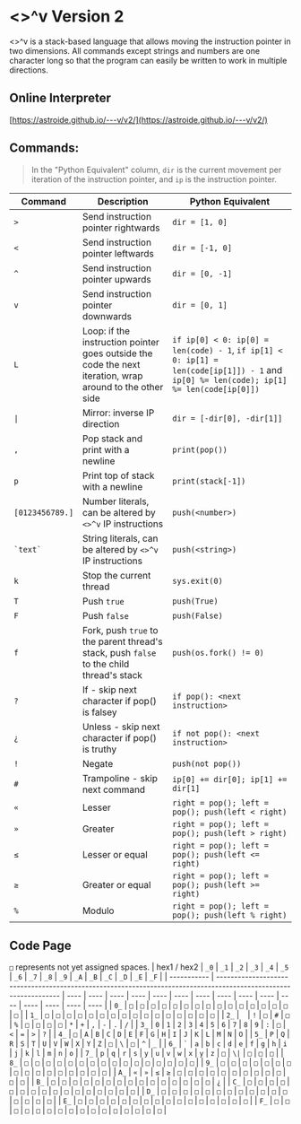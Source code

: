 # <>^v Version 2
<>^v is a stack-based language that allows moving the instruction pointer in two dimensions. All commands except strings and numbers are one character long so that the program can easily be written to work in multiple directions.  

## Online Interpreter
[https://astroide.github.io/---v/v2/](https://astroide.github.io/---v/v2/)

## Commands:
> In the "Python Equivalent" column, `dir` is the current movement per iteration of the instruction pointer, and `ip` is the instruction pointer.  

| Command         | Description                                                                                              | Python Equivalent                                                                                                                       |
| --------------- | -------------------------------------------------------------------------------------------------------- | --------------------------------------------------------------------------------------------------------------------------------------- |
| `>`             | Send instruction pointer rightwards                                                                      | `dir = [1, 0]`                                                                                                                          |
| `<`             | Send instruction pointer leftwards                                                                       | `dir = [-1, 0]`                                                                                                                         |
| `^`             | Send instruction pointer upwards                                                                         | `dir = [0, -1]`                                                                                                                         |
| `v`             | Send instruction pointer downwards                                                                       | `dir = [0, 1]`                                                                                                                          |
| `L`             | Loop: if the instruction pointer goes outside the code the next iteration, wrap around to the other side | `if ip[0] < 0: ip[0] = len(code) - 1`, `if ip[1] < 0: ip[1] = len(code[ip[1]]) - 1` and `ip[0] %= len(code); ip[1] %= len(code[ip[0]])` |
| `\|`            | Mirror: inverse IP direction                                                                             | `dir = [-dir[0], -dir[1]]`                                                                                                              |
| `,`             | Pop stack and print with a newline                                                                       | `print(pop())`                                                                                                                          |
| `p`             | Print top of stack with a newline                                                                        | `print(stack[-1])`                                                                                                                      |
| `[0123456789.]` | Number literals, can be altered by `<>^v` IP instructions                                                | `push(<number>)`                                                                                                                        |
| `` `text` ``    | String literals, can be altered by `<>^v` IP instructions                                                | `push(<string>)`                                                                                                                        |
| `k`             | Stop the current thread                                                                                  | `sys.exit(0)`                                                                                                                           |
| `T`             | Push `true`                                                                                              | `push(True)`                                                                                                                            |
| `F`             | Push `false`                                                                                             | `push(False)`                                                                                                                           |
| `f`             | Fork, push `true` to the parent thread's stack, push `false` to the child thread's stack                 | `push(os.fork() != 0)`                                                                                                                  |
| `?`             | If - skip next character if pop() is falsey                                                              | `if pop(): <next instruction>`                                                                                                          |
| `¿`             | Unless - skip next character if pop() is truthy                                                          | `if not pop(): <next instruction>`                                                                                                      |
| `!`             | Negate                                                                                                   | `push(not pop())`                                                                                                                       |
| `#`             | Trampoline - skip next command                                                                           | `ip[0] += dir[0]; ip[1] += dir[1]`                                                                                                      |
| `«`             | Lesser                                                                                                   | `right = pop(); left = pop(); push(left < right)`                                                                                       |
| `»`             | Greater                                                                                                  | `right = pop(); left = pop(); push(left > right)`                                                                                       |
| `≤`             | Lesser or equal                                                                                          | `right = pop(); left = pop(); push(left <= right)`                                                                                      |
| `≥`             | Greater or equal                                                                                         | `right = pop(); left = pop(); push(left >= right)`                                                                                      |
| `%`             | Modulo                                                                                                   | `right = pop(); left = pop(); push(left % right)`                                                                                       |

## Code Page
`□` represents not yet assigned spaces.
| hex1 / hex2 | `_0`                                                                                                             | `_1` | `_2` | `_3` | `_4` | `_5` | `_6` | `_7` | `_8` | `_9` | `_A` | `_B` | `_C` | `_D` | `_E` | `_F` |
| ----------- | ---------------------------------------------------------------------------------------------------------------- | ---- | ---- | ---- | ---- | ---- | ---- | ---- | ---- | ---- | ---- | ---- | ---- | ---- | ---- | ---- |
| `0_`        | `□`                                                                                                              | `□`  | `□`  | `□`  | `□`  | `□`  | `□`  | `□`  | `□`  | `□`  | `□`  | `□`  | `□`  | `□`  | `□`  | `□`  |
| `1_`        | `□`                                                                                                              | `□`  | `□`  | `□`  | `□`  | `□`  | `□`  | `□`  | `□`  | `□`  | `□`  | `□`  | `□`  | `□`  | `□`  | `□`  |
| `2_`        | ` `                                                                                                              | `!`  | `□`  | `#`  | `□`  | `%`  | `□`  | `□`  | `□`  | `□`  | `*`  | `+`  | `,`  | `-`  | `.`  | `/`  |
| `3_`        | `0`                                                                                                              | `1`  | `2`  | `3`  | `4`  | `5`  | `6`  | `7`  | `8`  | `9`  | `:`  | `□`  | `<`  | `=`  | `>`  | `?`  |
| `4_`        | `□`                                                                                                              | `A`  | `B`  | `C`  | `D`  | `E`  | `F`  | `G`  | `H`  | `I`  | `J`  | `K`  | `L`  | `M`  | `N`  | `O`  |
| `5_`        | `P`                                                                                                              | `Q`  | `R`  | `S`  | `T`  | `U`  | `V`  | `W`  | `X`  | `Y`  | `Z`  | `□`  | `\`  | `□`  | `^`  | `_`  |
| `6_`        | `` ` ``  | `a`  | `b`  | `c`  | `d`  | `e`  | `f`  | `g`  | `h`  | `i`  | `j`  | `k`  | `l`  | `m`  | `n`  | `o` |
| `7_`        | `p`                                                                                                              | `q`  | `r`  | `s`  | `y`  | `u`  | `v`  | `w`  | `x`  | `y`  | `z`  | `□`  | `\|` | `□`  | `□`  | `□`  |
| `8_`        | `□`                                                                                                              | `□`  | `□`  | `□`  | `□`  | `□`  | `□`  | `□`  | `□`  | `□`  | `□`  | `□`  | `□`  | `□`  | `□`  | `□`  |
| `9_`        | `□`                                                                                                              | `□`  | `□`  | `□`  | `□`  | `□`  | `□`  | `□`  | `□`  | `□`  | `□`  | `□`  | `□`  | `□`  | `□`  | `□`  |
| `A_`        | `«`                                                                                                              | `»`  | `≤`  | `≥`  | `□`  | `□`  | `□`  | `□`  | `□`  | `□`  | `□`  | `□`  | `□`  | `□`  | `□`  | `□`  |
| `B_`        | `□`                                                                                                              | `□`  | `□`  | `□`  | `□`  | `□`  | `□`  | `□`  | `□`  | `□`  | `□`  | `□`  | `□`  | `□`  | `□`  | `¿`  |
| `C_`        | `□`                                                                                                              | `□`  | `□`  | `□`  | `□`  | `□`  | `□`  | `□`  | `□`  | `□`  | `□`  | `□`  | `□`  | `□`  | `□`  | `□`  |
| `D_`        | `□`                                                                                                              | `□`  | `□`  | `□`  | `□`  | `□`  | `□`  | `□`  | `□`  | `□`  | `□`  | `□`  | `□`  | `□`  | `□`  | `□`  |
| `E_`        | `□`                                                                                                              | `□`  | `□`  | `□`  | `□`  | `□`  | `□`  | `□`  | `□`  | `□`  | `□`  | `□`  | `□`  | `□`  | `□`  | `□`  |
| `F_`        | `□`                                                                                                              | `□`  | `□`  | `□`  | `□`  | `□`  | `□`  | `□`  | `□`  | `□`  | `□`  | `□`  | `□`  | `□`  | `□`  | `□`  |